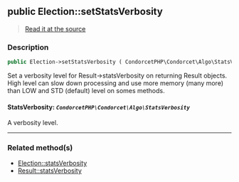 ## public Election::setStatsVerbosity

> [Read it at the source](https://github.com/julien-boudry/Condorcet/blob/master/src/ElectionProcess/ResultsProcess.php#L283)

### Description    

```php
public Election->setStatsVerbosity ( CondorcetPHP\Condorcet\Algo\StatsVerbosity $StatsVerbosity ): static
```

Set a verbosity level for Result->statsVerbosity on returning Result objects. High level can slow down processing and use more memory (many more) than LOW and STD (default) level on somes methods.
    

#### **StatsVerbosity:** *`CondorcetPHP\Condorcet\Algo\StatsVerbosity`*   
A verbosity level.    

---------------------------------------

### Related method(s)      

* [Election::statsVerbosity](/Docs/ApiReferences/Election%20Class/public%20Election--statsVerbosity.md)    
* [Result::statsVerbosity](/Docs/ApiReferences/Result%20Class/final%20public%20readonly%20Result--statsVerbosity.md)    
